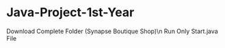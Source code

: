 # Java-Project-1st-Year
Download Complete Folder (Synapse Boutique Shop)\n
Run Only Start.java File
